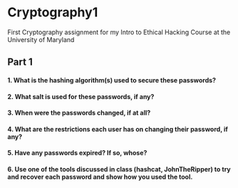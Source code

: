 # Cryptography1
First Cryptography assignment for my Intro to Ethical Hacking Course at the University of Maryland

## Part 1

#### 1. What is the hashing algorithm(s) used to secure these passwords?


#### 2. What salt is used for these passwords, if any?


#### 3. When were the passwords changed, if at all?


#### 4. What are the restrictions each user has on changing their password, if any?


#### 5. Have any passwords expired? If so, whose?

#### 6. Use one of the tools discussed in class (hashcat, JohnTheRipper) to try and recover each password and show how you used the tool.
